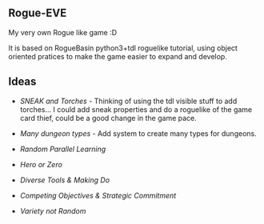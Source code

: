 Rogue-EVE
---

My very own Rogue like game :D

It is based on RogueBasin python3+tdl roguelike tutorial, 
using object oriented pratices to make the game easier to expand 
and develop.

## Ideas
* *SNEAK and Torches* - Thinking of using the tdl visible stuff to add torches... 
I could add sneak properties and do a roguelike of the game card thief, 
could be a good change in the game pace.

* *Many dungeon types* - Add system to create many types for dungeons.

* *Random Parallel Learning*

* *Hero or Zero*

* *Diverse Tools & Making Do*

* *Competing Objectives & Strategic Commitment*

* *Variety not Random*
